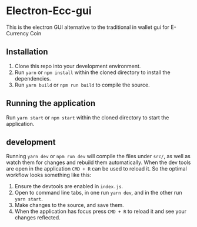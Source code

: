 # Electron-Ecc-gui
This is the electron GUI alternative to the traditional in wallet gui for E-Currency Coin

## Installation

  1. Clone this repo into your development environment.
  1. Run `yarn` or `npm install` within the cloned directory to install the dependencies.
  1. Run `yarn build` or `npm run build` to compile the source.

## Running the application

  Run `yarn start` or `npm start` within the cloned directory to start the application.

## development

  Running `yarn dev` or `npm run dev` will compile the files under `src/`, as well as watch them for changes and rebuild them automatically. When the dev tools are open in the application `CMD + R` can be used to reload it. So the optimal workflow looks something like this:

  1) Ensure the devtools are enabled in `index.js`.
  1) Open to command line tabs, in one run `yarn dev`, and in the other run `yarn start`.
  1) Make changes to the source, and save them.
  1) When the application has focus press `CMD + R` to reload it and see your changes reflected.
